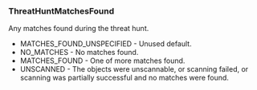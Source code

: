 ### ThreatHuntMatchesFound
Any matches found during the threat hunt.

- MATCHES_FOUND_UNSPECIFIED - Unused default.
- NO_MATCHES - No matches found.
- MATCHES_FOUND - One of more matches found.
- UNSCANNED - The objects were unscannable, or scanning failed, or scanning was partially
successful and no matches were found.
